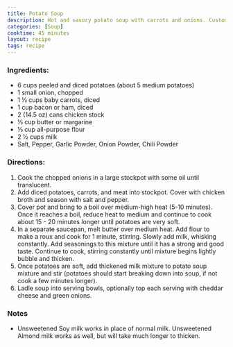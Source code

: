 ```yaml
---
title: Potato Soup
description: Hot and savory potato soup with carrots and onions. Customize with other veggies or meats!
categories: [Soup]
cooktime: 45 minutes
layout: recipe
tags: recipe
---
```


### Ingredients:

- 6 cups peeled and diced potatoes (about 5 medium potatoes)
- 1 small onion, chopped
- 1 ½ cups baby carrots, diced
- 1 cup bacon or ham, diced
- 2 (14.5 oz) cans chicken stock
- ⅓ cup butter or margarine
- ⅓ cup all-purpose flour
- 2 ½ cups milk
- Salt, Pepper, Garlic Powder, Onion Powder, Chili Powder


### Directions:

1. Cook the chopped onions in a large stockpot with some oil until translucent.
2. Add diced potatoes, carrots, and meat into stockpot. Cover with chicken broth and season with salt and pepper.
3. Cover pot and bring to a boil over medium-high heat (5-10 minutes). Once it reaches a boil, reduce heat to medium and continue to cook about 15 - 20 minutes longer until potatoes are very soft.
4. In a separate saucepan, melt butter over medium heat. Add flour to make a roux and cook for 1 minute, stirring. Slowly add milk, whisking constantly. Add seasonings to this mixture until it has a strong and good taste. Continue to cook, stirring constantly until mixture begins lightly bubble and thicken.
5. Once potatoes are soft, add thickened milk mixture to potato soup mixture and stir (potatoes should start breaking down into soup, if not cook a few minutes longer). 
6. Ladle soup into serving bowls, optionally top each serving with cheddar cheese and green onions.


### Notes

- Unsweetened Soy milk works in place of normal milk. Unsweetened Almond milk works as well, but will take much longer to thicken.